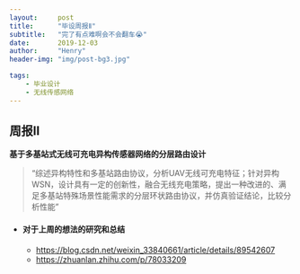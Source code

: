 ```yaml
---
layout:     post
title:      "毕设周报Ⅱ"
subtitle:   "完了有点难啊会不会翻车😭"
date:       2019-12-03
author:     "Henry"
header-img: "img/post-bg3.jpg"

tags:
    - 毕业设计
    - 无线传感网络
---
```



## 周报Ⅱ

**基于多基站式无线可充电异构传感器网络的分层路由设计**

> “综述异构特性和多基站路由协议，分析UAV无线可充电特征；针对异构WSN，设计具有一定的创新性，融合无线充电策略，提出一种改进的、满足多基站特殊场景性能需求的分层环状路由协议，并仿真验证结论，比较分析性能”




- #### 对于上周的想法的研究和总结
	
	-  https://blog.csdn.net/weixin_33840661/article/details/89542607 
	-  https://zhuanlan.zhihu.com/p/78033209 


